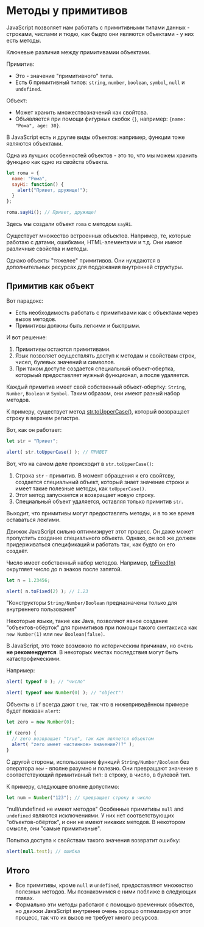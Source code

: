 # Методы у примитивов

JavaScript позволяет нам работать с примитивными типами данных - строками, числами и тюдю, как быдто они являются объектами - у них есть методы.

Ключевые различия между примитивамии объектами.

Примитив:

- Это - значение "примитивного" типа.
- Есть 6 примитивный типов: `string`, `number`, `boolean`, `symbol`, `null` и `undefined`.

Объект:

- Может хранить множествозначений как свойтсва.
- Объявляется при помощи фигурных скобок `{}`, например: `{name: "Рома", age: 30}`. 

В JavaScript есть и другие виды объектов: например, функции тоже являются объектами.

Одна из лучших особенностей объектов - это то, что мы можем хранить функцию как одно из свойств объекта.

```js run
let roma = {
  name: "Рома",
  sayHi: function() {
    alert("Привет, дружище!");
  }
};

roma.sayHi(); // Привет, дружище!
```

Здесь мы создали объект `roma` с методом `sayHi`.

Существует множество встроенных объектов. Например, те, которые работаю с датами, ошибками, HTML-элементами и т.д. Они имеют различные свойства и методы.

Однако объекты "тяжелее" примитивов. Они нуждаются в дополнительных ресурсах для поддежания внутренней структуры.

## Примитив как объект

Вот парадокс:

- Есть необходимость работать с примитивами как с объектами через вызов методов.
- Примитивы должны быть легкими и быстрыми.

И вот решение:

1. Примитивы остаются примитивами.
2. Язык позволяет осуществлять доступ к методам и свойствам строк, чисел, булевых значений и символов.
3. При таком доступе создается специальный объект-обертка, которыый предоставляет нужный функционал, а после удаляется.

Каждый примитив имеет свой собственный объект-обертку: `String`, `Number`, `Boolean` и `Symbol`. Таким образом, они имеют разный набор методов.

К примеру, существует метод [str.toUpperCase()](https://developer.mozilla.org/ru/docs/Web/JavaScript/Reference/Global_Objects/String/toUpperCase), который возвращает cтроку в верхнем регистре.

Вот, как он работает:

```js run
let str = "Привет";

alert( str.toUpperCase() ); // ПРИВЕТ
```

Вот, что на самом деле происходит в `str.toUpperCase()`:

1. Строка `str` - примитив. В момент обращения к его свойтсву, создается специальный объект, который знает значение строки и имеет такие полезные методы, как `toUpperCase()`.
2. Этот метод запускается и возвращает новую строку.
3. Специальный объект удаляется, оставляя только примитив `str`.

Выходит, что примитивы могут предоставлять методы, и в то же время оставаться лекгими.

Движок JavaScript сильно оптимизирует этот процесс. Он даже может пропустить создание специального объекта. Однако, он всё же должен придерживаться спецификаций и работать так, как будто он его создаёт.

Число имеет собственный набор методов. Например, [toFixed(n)](https://developer.mozilla.org/ru/docs/Web/JavaScript/Reference/Global_Objects/Number/toFixed) округляет число до n знаков после запятой.

```js run
let n = 1.23456;

alert( n.toFixed(2) ); // 1.23
```

"Конструкторы `String/Number/Boolean` предназначены только для внутреннего пользования"

Некоторые языки, такие как Java, позволяют явное создание "объектов-обёрток" для примитивов при помощи такого синтаксиса как `new Number(1)` или `new Boolean(false)`.

В JavaScript, это тоже возможно по историческим причинам, но очень **не рекомендуется**. В некоторых местах последствия могут быть катастрофическими.

Например:

```js run
alert( typeof 0 ); // "число"

alert( typeof new Number(0) ); // "object"!
```

Объекты в `if` всегда дают `true`, так что в нижеприведённом примере будет показан `alert`:

```js run
let zero = new Number(0);

if (zero) {
  // zero возвращает "true", так как является объектом
  alert( "zero имеет «истинное» значение?!?" );
}
```

С другой стороны, использование функций `String/Number/Boolean` без оператора `new` - вполне разумно и полезно. Они превращают значение в соответствующий примитивный тип: в строку, в число, в булевой тип.

К примеру, следующее вполне допустимо:

```js
let num = Number("123"); // превращает строку в число
```

"null/undefined не имеют методов"
Особенные примитивы `null` and `undefined` являются исключениями. У них нет соответствующих "объектов-обёрток", и они не имеют никаких методов. В некотором смысле, они "самые примитивные".

Попытка доступа к свойствам такого значения возвратит ошибку:
```js run
alert(null.test); // ошибка
```

## Итого

- Все примитивы, кроме `null` и `undefined`, предоставляют множество полезных методов. Мы познакомимся с ними поближе в следующих главах.
- Формально эти методы работают с помощью временных объектов, но движки JavaScript внутренне очень хорошо оптимизируют этот процесс, так что их вызов не требует много ресурсов.
